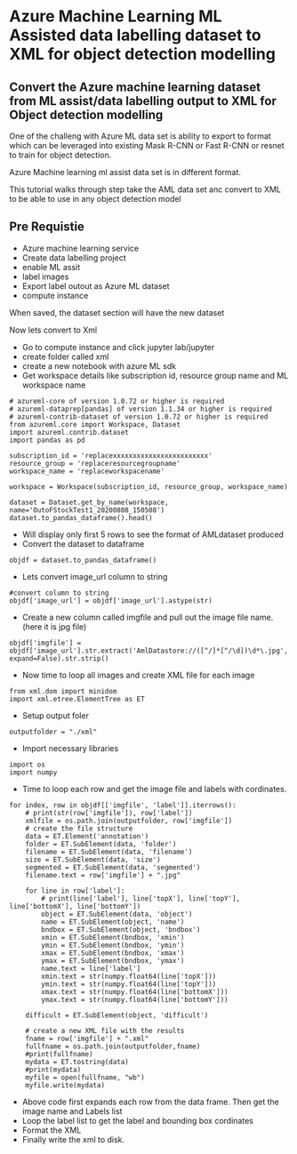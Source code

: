 # Azure Machine Learning ML Assisted data labelling dataset to XML for object detection modelling

## Convert the Azure machine learning dataset from ML assist/data labelling output to XML for Object detection modelling

One of the challeng with Azure ML data set is ability to export to format which can be leveraged into existing Mask R-CNN or Fast R-CNN or resnet to train for object detection.

Azure Machine learning ml assist data set is in different format.

This tutorial walks through step take the AML data set anc convert to XML to be able to use in any object detection model

## Pre Requistie

- Azure machine learning service
- Create data labelling project
- enable ML assit 
- label images
- Export label outout as Azure ML dataset
- compute instance

When saved, the dataset section will have the new dataset

Now lets convert to Xml

- Go to compute instance and click jupyter lab/jupyter
- create folder called xml
- create a new notebook with azure ML sdk
- Get workspace details like subscription id, resource group name and ML workspace name

```
# azureml-core of version 1.0.72 or higher is required
# azureml-dataprep[pandas] of version 1.1.34 or higher is required
# azureml-contrib-dataset of version 1.0.72 or higher is required
from azureml.core import Workspace, Dataset
import azureml.contrib.dataset
import pandas as pd

subscription_id = 'replacexxxxxxxxxxxxxxxxxxxxxxxx'
resource_group = 'replaceresourcegroupname'
workspace_name = 'replaceworkspacename'

workspace = Workspace(subscription_id, resource_group, workspace_name)

dataset = Dataset.get_by_name(workspace, name='OutoFStockTest1_20200808_150508')
dataset.to_pandas_dataframe().head()
```

- Will display only first 5 rows to see the format of AMLdataset produced
- Convert the dataset to dataframe

```
objdf = dataset.to_pandas_dataframe()
```

- Lets convert image_url column to string

```
#convert column to string
objdf['image_url'] = objdf['image_url'].astype(str)
```

- Create a new column called imgfile and pull out the image file name. (here it is jpg file)

```
objdf['imgfile'] = objdf['image_url'].str.extract('AmlDatastore://([^/]*[^/\d])\d*\.jpg', expand=False).str.strip()
```

- Now time to loop all images and create XML file for each image

```
from xml.dom import minidom
import xml.etree.ElementTree as ET
```

- Setup output foler

```
outputfolder = "./xml"
```

- Import necessary libraries

```
import os
import numpy
```

- Time to loop each row and get the image file and labels with cordinates.

```
for index, row in objdf[['imgfile', 'label']].iterrows():
    # print(str(row['imgfile']), row['label'])
    xmlfile = os.path.join(outputfolder, row['imgfile'])
    # create the file structure
    data = ET.Element('annotation')
    folder = ET.SubElement(data, 'folder')
    filename = ET.SubElement(data, 'filename')
    size = ET.SubElement(data, 'size')
    segmented = ET.SubElement(data, 'segmented')    
    filename.text = row['imgfile'] + ".jpg"
    
    for line in row['label']:
        # print(line['label'], line['topX'], line['topY'], line['bottomX'], line['bottomY'])
        object = ET.SubElement(data, 'object')
        name = ET.SubElement(object, 'name')
        bndbox = ET.SubElement(object, 'bndbox')
        xmin = ET.SubElement(bndbox, 'xmin')
        ymin = ET.SubElement(bndbox, 'ymin')
        xmax = ET.SubElement(bndbox, 'xmax')
        ymax = ET.SubElement(bndbox, 'ymax')
        name.text = line['label']
        xmin.text = str(numpy.float64(line['topX']))
        ymin.text = str(numpy.float64(line['topY']))
        xmax.text = str(numpy.float64(line['bottomX']))
        ymax.text = str(numpy.float64(line['bottomY']))
        
    difficult = ET.SubElement(object, 'difficult')
    
    # create a new XML file with the results
    fname = row['imgfile'] + ".xml"
    fullfname = os.path.join(outputfolder,fname)
    #print(fullfname)
    mydata = ET.tostring(data)
    #print(mydata)
    myfile = open(fullfname, "wb")
    myfile.write(mydata)
```

- Above code first expands each row from the data frame. Then get the image name and Labels list
- Loop the label list to get the label and bounding box cordinates
- Format the XML 
- Finally write the xml to disk.